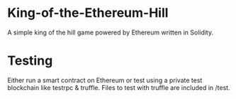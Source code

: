 # King-of-the-Ethereum-Hill
A simple king of the hill game powered by Ethereum written in Solidity.  

# Testing
Either run a smart contract on Ethereum or test using a private test blockchain like testrpc & truffle.  Files to test with truffle are included in /test.  

